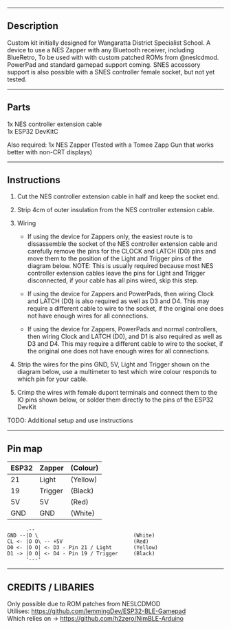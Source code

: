 -----------
Description 
-----------
Custom kit initially designed for Wangaratta District Specialist School. A device to use a NES Zapper with any Bluetooth receiver, including BlueRetro, To be used with with custom patched ROMs from @neslcdmod. PowerPad and standard gamepad support coming. SNES accessory support is also possible with a SNES controller female socket, but not yet tested.

-----------
Parts 
-----------
1x NES controller extension cable  
1x ESP32 DevKitC  
  
Also required: 1x NES Zapper (Tested with a Tomee Zapp Gun that works better with non-CRT displays)  


------------------
Instructions 
------------------
1. Cut the NES controller extension cable in half and keep the socket end.

1. Strip 4cm of outer insulation from the NES controller extension cable.

1. Wiring
     - If using the device for Zappers only, the easiest route is to dissassemble the socket of the NES controller extension cable and carefully remove the pins for the  CLOCK and LATCH (D0) pins and move them to the position of the Light and Trigger pins of the diagram below.
NOTE: This is usually required because most NES controller extension cables leave the pins for Light and Trigger disconnected, if your cable has all pins wired, skip   this step.

     - If using the device for Zappers and PowerPads, then wiring Clock and LATCH (D0) is also required as well as D3 and D4. This may require a different cable to wire   to the socket, if the original one does not have enough wires for all connections. 

     - If using the device for Zappers, PowerPads and normal controllers, then wiring Clock and LATCH (D0), and D1 is also required as well as D3 and D4. This may     require a different cable to wire to the socket, if the original one does not have enough wires for all connections.  

4. Strip the wires for the pins GND, 5V, Light and Trigger shown on the diagram below, use a multimeter to test which wire colour responds to which pin for your cable.

5. Crimp the wires with female dupont terminals and connect them to the IO pins shown below, or solder them directly to the pins of the ESP32 DevKit

TODO: Additional setup and use instructions

-------------
Pin map
-------------


ESP32   |   Zapper   |  (Colour)     
--------|------------|--------------
21      |   Light    |   (Yellow)    
19      |   Trigger  |   (Black)     
5V      |   5V       |  (Red)          
GND     |   GND      |  (White)        

```
      .--               
GND --|O \                               (White)
CL <- |O O\ -- +5V                       (Red)
D0 <- |O O| <- D3 - Pin 21 / Light       (Yellow)   
D1 -> |O O| <- D4 - Pin 19 / Trigger     (Black)      
      '---'       
```

------------------------
CREDITS / LIBARIES 
------------------------
Only possible due to ROM patches from NESLCDMOD  
Utilises: https://github.com/lemmingDev/ESP32-BLE-Gamepad  
Which relies on -> https://github.com/h2zero/NimBLE-Arduino  
